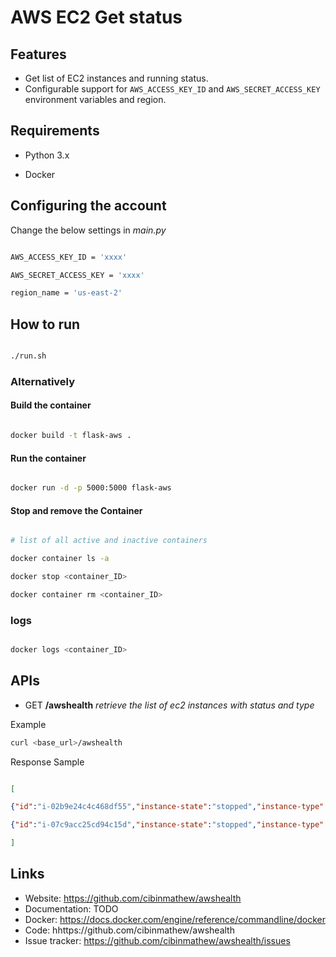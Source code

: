 
  

# AWS EC2 Get status


Features
--------

- Get list of EC2 instances and running status.
- Configurable support for ``AWS_ACCESS_KEY_ID`` and ``AWS_SECRET_ACCESS_KEY`` environment variables and region.


## Requirements

  

* Python 3.x

* Docker

  

## Configuring the account

Change the below settings in *main.py*

```sh

AWS_ACCESS_KEY_ID = 'xxxx'

AWS_SECRET_ACCESS_KEY = 'xxxx'

region_name = 'us-east-2'

```

## How to run

  

```sh

./run.sh

```

  

### Alternatively

  

#### Build the container

  

```sh

docker build -t flask-aws .

```

  

#### Run the container

  

```sh

docker run -d -p 5000:5000 flask-aws

```

#### Stop and remove the Container

  

```sh

# list of all active and inactive containers

docker container ls -a

docker stop <container_ID>

docker container rm <container_ID>

```

### logs

```sh

docker logs <container_ID>

```

  

## APIs

  

* GET **/awshealth**  *retrieve the list of ec2 instances with status and type*

Example

```sh
curl <base_url>/awshealth
```
Response Sample

```json

[

{"id":"i-02b9e24c4c468df55","instance-state":"stopped","instance-type":"t2.micro"},

{"id":"i-07c9acc25cd94c15d","instance-state":"stopped","instance-type":"t2.micro"}

]

```


Links
-----

* Website: https://github.com/cibinmathew/awshealth
* Documentation: TODO
* Docker: https://docs.docker.com/engine/reference/commandline/docker
* Code: hhttps://github.com/cibinmathew/awshealth
* Issue tracker: https://github.com/cibinmathew/awshealth/issues